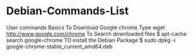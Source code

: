 # Debian-Commands-List
User commands Basics
To Download Google chrome Type
wget http://www.google.com/chrome
To Search downloaded files 
$ apt-cache search google-chrome
TO install the Debian Package
 $ sudo dpkg -i google-chrome-stable_current_amd64.deb 
